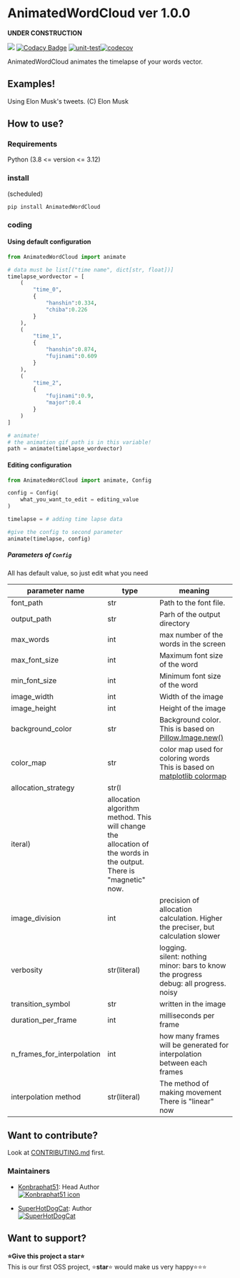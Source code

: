 # AnimatedWordCloud ver 1.0.0

**UNDER CONSTRUCTION**

<a href="https://codeclimate.com/github/konbraphat51/AnimatedWordCloud/maintainability"><img src="https://api.codeclimate.com/v1/badges/7a03252f77e7af46dc0f/maintainability" /></a>
[![Codacy Badge](https://app.codacy.com/project/badge/Grade/20a71da0d9d841a2af236f6362a08ae7)](https://app.codacy.com/gh/konbraphat51/AnimatedWordCloud/dashboard?utm_source=gh&utm_medium=referral&utm_content=&utm_campaign=Badge_grade)
[![unit-test](https://github.com/konbraphat51/AnimatedWordCloud/actions/workflows/python-tester.yml/badge.svg?branch=main)](https://github.com/konbraphat51/AnimatedWordCloud/actions/workflows/python-tester.yml)[![codecov](https://codecov.io/gh/konbraphat51/AnimatedWordCloud/graph/badge.svg?token=4OOX0GSJDJ)](https://codecov.io/gh/konbraphat51/AnimatedWordCloud)

AnimatedWordCloud animates the timelapse of your words vector.

## Examples!

Using Elon Musk's tweets.
(C) Elon Musk

## How to use?

### Requirements

Python (3.8 <= version <= 3.12)

### install

(scheduled)

```
pip install AnimatedWordCloud
```

### coding

#### Using default configuration

```python
from AnimatedWordCloud import animate

# data must be list[("time name", dict[str, float])]
timelapse_wordvector = [
    (
        "time_0",
        {
            "hanshin":0.334,
            "chiba":0.226
        }
    ),
    (
        "time_1",
        {
            "hanshin":0.874,
            "fujinami":0.609
        }
    ),
    (
        "time_2",
        {
            "fujinami":0.9,
            "major":0.4
        }
    )
]

# animate!
# the animation gif path is in this variable!
path = animate(timelapse_wordvector)
```

#### Editing configuration

```python
from AnimatedWordCloud import animate, Config

config = Config(
    what_you_want_to_edit = editing_value
)

timelapse = # adding time lapse data

#give the config to second parameter
animate(timelapse, config)
```

##### Parameters of `Config`

All has default value, so just edit what you need

| parameter name             | type                                                                                                                   | meaning                                                                                                                                        |
| -------------------------- | ---------------------------------------------------------------------------------------------------------------------- | ---------------------------------------------------------------------------------------------------------------------------------------------- |
| font_path                  | str                                                                                                                    | Path to the font file.                                                                                                                         |
| output_path                | str                                                                                                                    | Parh of the output directory                                                                                                                   |
| max_words                  | int                                                                                                                    | max number of the words in the screen                                                                                                          |
| max_font_size              | int                                                                                                                    | Maximum font size of the word                                                                                                                  |
| min_font_size              | int                                                                                                                    | Minimum font size of the word                                                                                                                  |
| image_width                | int                                                                                                                    | Width of the image                                                                                                                             |
| image_height               | int                                                                                                                    | Height of the image                                                                                                                            |
| background_color           | str                                                                                                                    | Background color. <br>This is based on [Pillow.Image.new()](https://pillow.readthedocs.io/en/stable/reference/Image.html#PIL.Image.new)        |
| color_map                  | str                                                                                                                    | color map used for coloring words<br>This is based on [matplotlib colormap](https://matplotlib.org/stable/users/explain/colors/colormaps.html) |
| allocation_strategy        | str(l                                                                                                                  |
| iteral)                    | allocation algorithm method. This will change the allocation of the words in the output. <br> There is "magnetic" now. |
| image_division             | int                                                                                                                    | precision of allocation calculation. Higher the preciser, but calculation slower                                                               |
| verbosity                  | str(literal)                                                                                                           | logging.<br>silent: nothing<br>minor: bars to know the progress<br>debug: all progress. noisy                                                  |
| transition_symbol          | str                                                                                                                    | written in the image                                                                                                                           |
| duration_per_frame         | int                                                                                                                    | milliseconds per frame                                                                                                                         |
| n_frames_for_interpolation | int                                                                                                                    | how many frames will be generated for interpolation between each frames                                                                        |
| interpolation method       | str(literal)                                                                                                           | The method of making movement<br>There is "linear" now                                                                                         |

## Want to contribute?

Look at [CONTRIBUTING.md](CONTRIBUTING.md) first.

### Maintainers

- [Konbraphat51](https://github.com/konbraphat51): Head Author  
  [![Konbraphat51 icon](https://github.com/konbraphat51.png)](https://github.com/konbraphat51)

- [SuperHotDogCat](https://github.com/SuperHotDogCat): Author  
  [![SuperHotDogCat](https://github.com/SuperHotDogCat.png)](https://github.com/SuperHotDogCat)

## Want to support?

**⭐Give this project a star⭐**  
This is our first OSS project, ⭐**star**⭐ would make us very happy⭐⭐⭐
